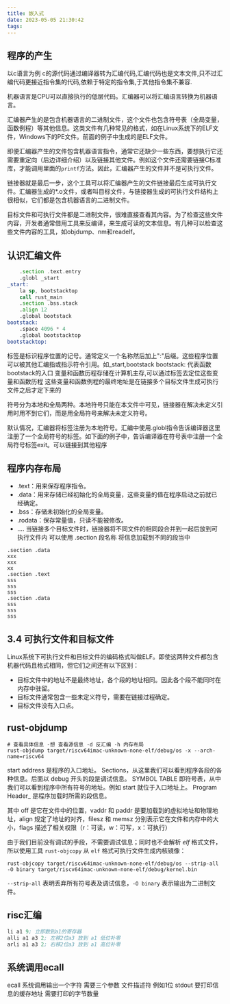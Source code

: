 ```yaml
---
title: 嵌入式
date: 2023-05-05 21:30:42
tags:  
---
```

## 程序的产生
以c语言为例
c的源代码通过编译器转为汇编代码,汇编代码也是文本文件,只不过汇编代码更接近指令集的代码,依赖于特定的指令集,于其他指令集不兼容.

机器语言是CPU可以直接执行的低层代码。汇编器可以将汇编语言转换为机器语言。

汇编器产生的是包含机器语言的二进制文件，这个文件也包含符号表（全局变量，函数例程）等其他信息。这类文件有几种常见的格式，如在Linux系统下的ELF文件，Windows下的PE文件。前面的例子中生成的是ELF文件。

即便汇编器产生的文件包含机器语言指令，通常它还缺少一些东西，要想执行它还需要重定向（后边详细介绍）以及链接其他文件。例如这个文件还需要链接C标准库，才能调用里面的`printf`方法。因此，汇编器产生的文件并不是可执行文件。

链接器就是最后一步，这个工具可以将汇编器产生的文件链接最后生成可执行文件。汇编器生成的*.o文件，或者叫目标文件，与链接器生成的可执行文件结构上很相似，它们都是包含机器语言的二进制文件。

目标文件和可执行文件都是二进制文件，很难直接查看其内容。为了检查这些文件内容，开发者通常借用工具来反编译，来生成可读的文本信息。有几种可以检查这些文件内容的工具，如objdump、nm和readelf。

## 认识汇编文件

```asm
    .section .text.entry
    .globl _start
_start:
    la sp, bootstacktop
    call rust_main
    .section .bss.stack
    .align 12
    .global bootstack
bootstack:
    .space 4096 * 4
    .global bootstacktop
bootstacktop:
```
标签是标识程序位置的记号。通常定义一个名称然后加上":"后缀。这些程序位置可以被其他汇编指或指示符令引用。如_start,bootstack
bootstack: 代表函数bootstack的入口
变量和函数历程存储在计算机主存,可以通过标签去定位这些变量和函数历程
这些变量和函数例程的最终地址是在链接多个目标文件生成可执行文件之后才定下来的

符号分为本地和全局两种。本地符号只能在本文件中可见，链接器在解决未定义引用时用不到它们，而是用全局符号来解决未定义符号。

默认情况，汇编器将标签注册为本地符号。汇编中使用.globl指令告诉编译器这里注册了一个全局符号的标签。如下面的例子中，告诉编译器在符号表中注册一个全局符号标签exit。可以链接到其他程序
## 程序内存布局

-   .text：用来保存程序指令。
-   .data：用来存储已经初始化的全局变量，这些变量的值在程序启动之前就已经确定。
-   .bss：存储未初始化的全局变量。
-   .rodata：保存常量值，只读不能被修改。
- ....
当链接多个目标文件时，链接器将不同文件的相同段合并到一起后放到可执行文件内
可以使用 .section 段名称
将信息加载到不同的段当中
```ams
.section .data
xxx
xxx
xx
.section .text
sss
sss
sss
.section .data
sss
sss
sss
```
## 3.4 可执行文件和目标文件

Linux系统下可执行文件和目标文件的编码格式叫做ELF。即使这两种文件都包含机器代码且格式相同，但它们之间还有以下区别：

-   目标文件中的地址不是最终地址，各个段的地址相同。因此各个段不能同时在内存中驻留。
-   目标文件通常包含一些未定义符号，需要在链接过程确定。
-   目标文件没有入口点。

## rust-objdump
```shell
# 查看具体信息 -想 查看源信息 -d 反汇编 -h 内存布局
rust-objdump target/riscv64imac-unknown-none-elf/debug/os -x --arch-name=riscv64

```
start address 是程序的入口地址。
Sections，从这里我们可以看到程序各段的各种信息。后面以 debug 开头的段是调试信息。
SYMBOL TABLE 即符号表，从中我们可以看到程序中所有符号的地址。例如 start 就位于入口地址上。
Program Header_ 是程序加载时所需的段信息。

其中 off 是它在文件中的位置，vaddr 和 paddr 是要加载到的虚拟地址和物理地址，align 规定了地址的对齐，filesz 和 memsz 分别表示它在文件和内存中的大小，flags 描述了相关权限（r：可读，w：可写，x：可执行）

由于我们目前没有调试的手段，不需要调试信息；同时也不会解析 _elf_ 格式文件，所以使用工具 `rust-objcopy` 从 `elf` 格式可执行文件生成内核镜像：
```shell
rust-objcopy target/riscv64imac-unknown-none-elf/debug/os --strip-all -O binary target/riscv64imac-unknown-none-elf/debug/kernel.bin
```
`--strip-all` 表明丢弃所有符号表及调试信息，`-O binary` 表示输出为二进制文件。
## risc汇编
```asm
li a1 9; 立即数到a1的寄存器
alli a1 a3 2; 左移2位a3 放到 a1 低位补零
arli a1 a3 2; 右移2位a3 放到 a1 高位补零
```
## 系统调用ecall
ecall 系统调用输出一个字符
需要三个参数
文件描述符 例如1位 stdout 
要打印信息的缓存地址
需要打印的字节数量
```asm

```
